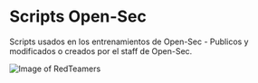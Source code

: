 # Scripts Open-Sec
Scripts usados en los entrenamientos de Open-Sec - Publicos y modificados o creados por el staff de Open-Sec.

![Image of RedTeamers](https://repository-images.githubusercontent.com/31440521/c260f880-8ddb-11e9-890c-e104094f8ebc&quot)
